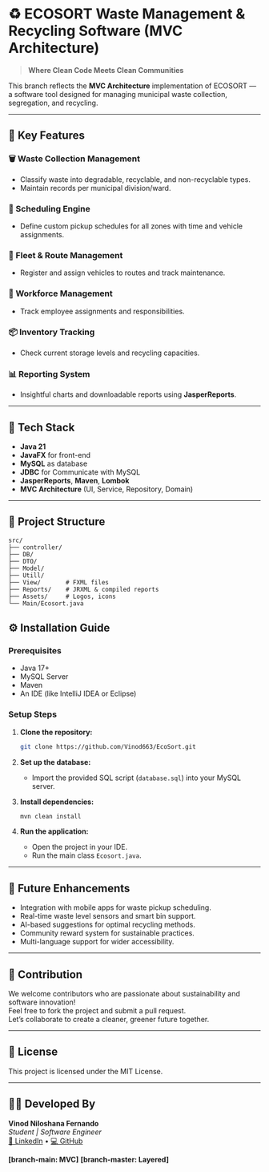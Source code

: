 # ♻️ ECOSORT Waste Management & Recycling Software (MVC Architecture)

> **Where Clean Code Meets Clean Communities**

This branch reflects the **MVC Architecture** implementation of ECOSORT — a software tool designed for managing municipal waste collection, segregation, and recycling.

---

## 🚀 Key Features

### 🗑️ Waste Collection Management
- Classify waste into degradable, recyclable, and non-recyclable types.
- Maintain records per municipal division/ward.

### 📅 Scheduling Engine
- Define custom pickup schedules for all zones with time and vehicle assignments.

### 🚛 Fleet & Route Management
- Register and assign vehicles to routes and track maintenance.

### 👷 Workforce Management
- Track employee assignments and responsibilities.

### 📦 Inventory Tracking
- Check current storage levels and recycling capacities.

### 📊 Reporting System
- Insightful charts and downloadable reports using **JasperReports**.

---

## 🧰 Tech Stack

- **Java 21**
- **JavaFX** for front-end
- **MySQL** as database
- **JDBC** for Communicate with MySQL
- **JasperReports**, **Maven**, **Lombok**
- **MVC Architecture** (UI, Service, Repository, Domain)

---

## 📁 Project Structure
```
src/
├── controller/
├── DB/
├── DTO/
├── Model/
├── Utill/
├── View/       # FXML files
├── Reports/    # JRXML & compiled reports
├── Assets/     # Logos, icons
└── Main/Ecosort.java
```

## ⚙️ Installation Guide

### Prerequisites
* Java 17+
* MySQL Server
* Maven
* An IDE (like IntelliJ IDEA or Eclipse)

### Setup Steps
1. **Clone the repository:**
   ```bash
   git clone https://github.com/Vinod663/EcoSort.git
   ```

2. **Set up the database:**
    * Import the provided SQL script (`database.sql`) into your MySQL server.



3. **Install dependencies:**
   ```bash
   mvn clean install
   ```

4. **Run the application:**
    * Open the project in your IDE.
    * Run the main class `Ecosort.java`.
---

## 📌 Future Enhancements
- Integration with mobile apps for waste pickup scheduling.
- Real-time waste level sensors and smart bin support.
- AI-based suggestions for optimal recycling methods.
- Community reward system for sustainable practices.
- Multi-language support for wider accessibility.

---

## 🤝 Contribution
We welcome contributors who are passionate about sustainability and software innovation!  
Feel free to fork the project and submit a pull request.  
Let’s collaborate to create a cleaner, greener future together.

---

## 🧾 License
This project is licensed under the MIT License.

---

## 👨‍💻 Developed By

**Vinod Niloshana Fernando**  
*Student | Software Engineer*  
[🔗 LinkedIn](https://www.linkedin.com/in/vinod-niloshana-09678731a/) • [💻 GitHub](https://github.com/Vinod663)

**[branch-main: MVC]**
**[branch-master: Layered]**


